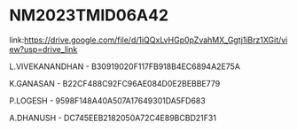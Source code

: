 # NM2023TMID06A42
link:https://drive.google.com/file/d/1iQQxLvHGp0pZvahMX_Ggtj1iBrz1XGit/view?usp=drive_link      

L.VIVEKANANDHAN - B30919020F117FB918B4EC6894A2E75A      

K.GANASAN - B22CF488C92FC96AE084D0E2BEBBE779      

P.LOGESH - 9598F148A40A507A17649301DA5FD683      

A.DHANUSH - DC745EEB2182050A72C4E89BCBD21F31
